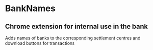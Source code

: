 # BankNames
## Chrome extension for internal use in the bank
Adds names of banks to the corresponding settlement centres and download buttons for transactions
